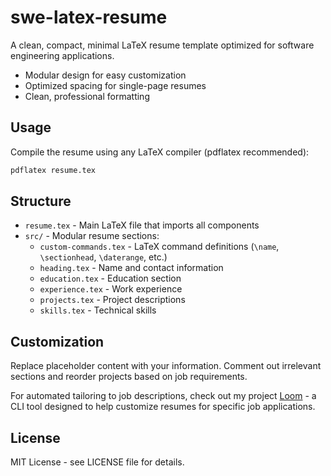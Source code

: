 # swe-latex-resume

A clean, compact, minimal LaTeX resume template optimized for software engineering applications.

- Modular design for easy customization
- Optimized spacing for single-page resumes  
- Clean, professional formatting

## Usage

Compile the resume using any LaTeX compiler (pdflatex recommended):
```bash
pdflatex resume.tex
```

## Structure

- `resume.tex` - Main LaTeX file that imports all components
- `src/` - Modular resume sections:
  - `custom-commands.tex` - LaTeX command definitions (`\name`, `\sectionhead`, `\daterange`, etc.)
  - `heading.tex` - Name and contact information
  - `education.tex` - Education section
  - `experience.tex` - Work experience
  - `projects.tex` - Project descriptions
  - `skills.tex` - Technical skills

## Customization

Replace placeholder content with your information. Comment out irrelevant sections and reorder projects based on job requirements.

For automated tailoring to job descriptions, check out my project [Loom](https://github.com/ggfincke/loom) - a CLI tool designed to help customize resumes for specific job applications.

## License

MIT License - see LICENSE file for details.
